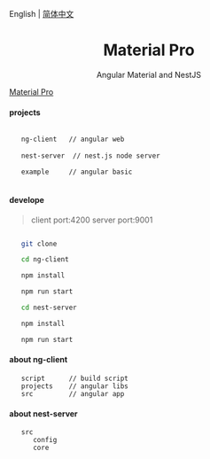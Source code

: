 English | [简体中文](./README.zh-CN.md)

<h1 align="center">Material Pro</h1>

<div align="center">

Angular Material and NestJS

</div>

[Material Pro](https://guobin211.github.io/material-pro/)


#### projects

```bash
   
   ng-client   // angular web
   
   nest-server  // nest.js node server

   example     // angular basic
  
```

#### develope

> client port:4200
> server port:9001

```bash

   git clone

   cd ng-client

   npm install

   npm run start

   cd nest-server

   npm install

   npm run start

```

#### about ng-client

```
   script      // build script 
   projects    // angular libs
   src         // angular app

```


#### about nest-server

```
   src
      config
      core

```
